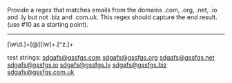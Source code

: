 Provide a regex that matches emails from the domains .com, .org, .net, .io and .ly 
but not .biz and .com.uk. This regex should capture the end result. (use #10 as a starting point).
  
-----  
[\w\d.]+[@][\w]+.[^z.]+

test strings:
sdgafs@gssfgs.com
sdgafs@gssfgs.org
sdgafs@gssfgs.net
sdgafs@gssfgs.io
sdgafs@gssfgs.ly
sdgafs@gssfgs.biz
sdgafs@gssfgs.com.uk
